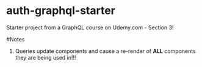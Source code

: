 # auth-graphql-starter
Starter project from a GraphQL course on Udemy.com - Section 3!

#Notes
1. Queries update components and cause a re-render of **ALL** components they are being used in!!!